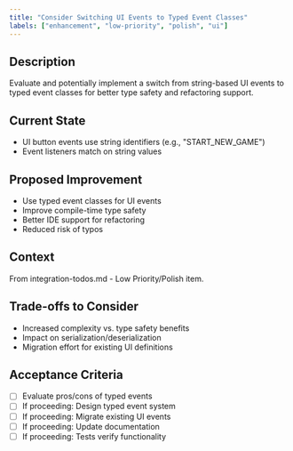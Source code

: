 ```yaml
---
title: "Consider Switching UI Events to Typed Event Classes"
labels: ["enhancement", "low-priority", "polish", "ui"]
---
```


## Description
Evaluate and potentially implement a switch from string-based UI events to typed event classes for better type safety and refactoring support.

## Current State
- UI button events use string identifiers (e.g., "START_NEW_GAME")
- Event listeners match on string values

## Proposed Improvement
- Use typed event classes for UI events
- Improve compile-time type safety
- Better IDE support for refactoring
- Reduced risk of typos

## Context
From integration-todos.md - Low Priority/Polish item.

## Trade-offs to Consider
- Increased complexity vs. type safety benefits
- Impact on serialization/deserialization
- Migration effort for existing UI definitions

## Acceptance Criteria
- [ ] Evaluate pros/cons of typed events
- [ ] If proceeding: Design typed event system
- [ ] If proceeding: Migrate existing UI events
- [ ] If proceeding: Update documentation
- [ ] If proceeding: Tests verify functionality
